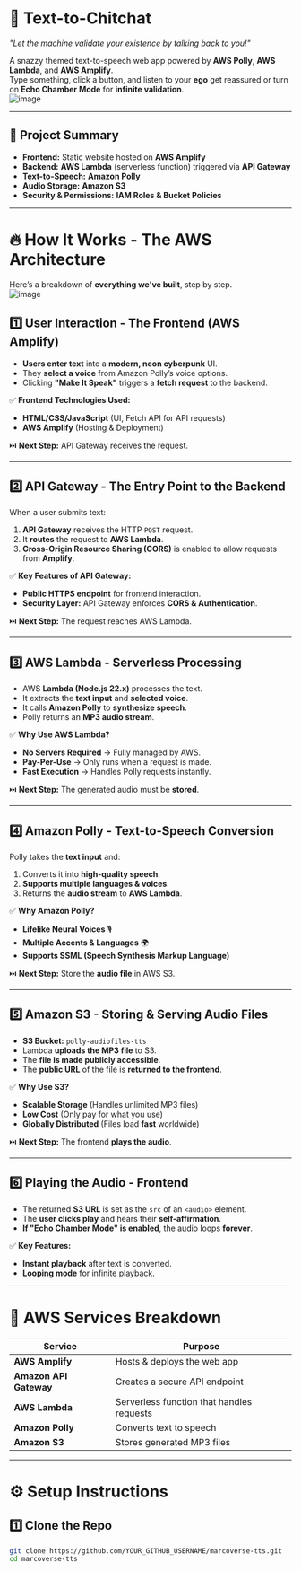 # 🚀 Text-to-Chitchat  
*"Let the machine validate your existence by talking back to you!"*  

A snazzy themed text-to-speech web app powered by **AWS Polly**, **AWS Lambda**, and **AWS Amplify**.  
Type something, click a button, and listen to your **ego** get reassured or turn on **Echo Chamber Mode** for **infinite validation**.  
![image](https://github.com/user-attachments/assets/174fa6fc-bef7-40b9-a80d-fdcbc1c1d7bb)

---

## 🎯 Project Summary
- **Frontend:** Static website hosted on **AWS Amplify**  
- **Backend:** **AWS Lambda** (serverless function) triggered via **API Gateway**  
- **Text-to-Speech:** **Amazon Polly**  
- **Audio Storage:** **Amazon S3**  
- **Security & Permissions:** **IAM Roles & Bucket Policies**  

---

# 🔥 How It Works - The AWS Architecture  
Here’s a breakdown of **everything we've built**, step by step.  
![image](https://github.com/user-attachments/assets/1662c1dc-8a6c-4a9f-9146-ce8f68f5421d)

## 1️⃣ User Interaction - The Frontend (AWS Amplify)  
- **Users enter text** into a **modern, neon cyberpunk** UI.  
- They **select a voice** from Amazon Polly’s voice options.  
- Clicking **"Make It Speak"** triggers a **fetch request** to the backend.  

✅ **Frontend Technologies Used:**  
- **HTML/CSS/JavaScript** (UI, Fetch API for API requests)  
- **AWS Amplify** (Hosting & Deployment)  

⏭️ **Next Step:** API Gateway receives the request.  

---

## 2️⃣ API Gateway - The Entry Point to the Backend  
When a user submits text:  
1. **API Gateway** receives the HTTP `POST` request.  
2. It **routes** the request to **AWS Lambda**.  
3. **Cross-Origin Resource Sharing (CORS)** is enabled to allow requests from **Amplify**.  

✅ **Key Features of API Gateway:**  
- **Public HTTPS endpoint** for frontend interaction.  
- **Security Layer:** API Gateway enforces **CORS & Authentication**.  

⏭️ **Next Step:** The request reaches AWS Lambda.  

---

## 3️⃣ AWS Lambda - Serverless Processing  
- AWS **Lambda (Node.js 22.x)** processes the text.  
- It extracts the **text input** and **selected voice**.  
- It calls **Amazon Polly** to **synthesize speech**.  
- Polly returns an **MP3 audio stream**.  

✅ **Why Use AWS Lambda?**  
- **No Servers Required** → Fully managed by AWS.  
- **Pay-Per-Use** → Only runs when a request is made.  
- **Fast Execution** → Handles Polly requests instantly.  

⏭️ **Next Step:** The generated audio must be **stored**.  

---

## 4️⃣ Amazon Polly - Text-to-Speech Conversion  
Polly takes the **text input** and:  
1. Converts it into **high-quality speech**.  
2. **Supports multiple languages & voices**.  
3. Returns the **audio stream** to **AWS Lambda**.  

✅ **Why Amazon Polly?**  
- **Lifelike Neural Voices** 🎙️  
- **Multiple Accents & Languages** 🌍  
- **Supports SSML (Speech Synthesis Markup Language)**  

⏭️ **Next Step:** Store the **audio file** in AWS S3.  

---

## 5️⃣ Amazon S3 - Storing & Serving Audio Files  
- **S3 Bucket:** `polly-audiofiles-tts`  
- Lambda **uploads the MP3 file** to S3.  
- The **file is made publicly accessible**.  
- The **public URL** of the file is **returned to the frontend**.  

✅ **Why Use S3?**  
- **Scalable Storage** (Handles unlimited MP3 files)  
- **Low Cost** (Only pay for what you use)  
- **Globally Distributed** (Files load **fast** worldwide)  

⏭️ **Next Step:** The frontend **plays the audio**.  

---

## 6️⃣ Playing the Audio - Frontend  
- The returned **S3 URL** is set as the `src` of an `<audio>` element.  
- The **user clicks play** and hears their **self-affirmation**.  
- **If "Echo Chamber Mode" is enabled**, the audio loops **forever**.  

✅ **Key Features:**  
- **Instant playback** after text is converted.  
- **Looping mode** for infinite playback.  

---

# 🚀 AWS Services Breakdown  
| **Service**             | **Purpose** |
|------------------------|------------|
| **AWS Amplify**       | Hosts & deploys the web app |
| **Amazon API Gateway** | Creates a secure API endpoint |
| **AWS Lambda**        | Serverless function that handles requests |
| **Amazon Polly**      | Converts text to speech |
| **Amazon S3**         | Stores generated MP3 files |

---

# ⚙️ Setup Instructions  
## 1️⃣ Clone the Repo  
```sh
git clone https://github.com/YOUR_GITHUB_USERNAME/marcoverse-tts.git
cd marcoverse-tts
